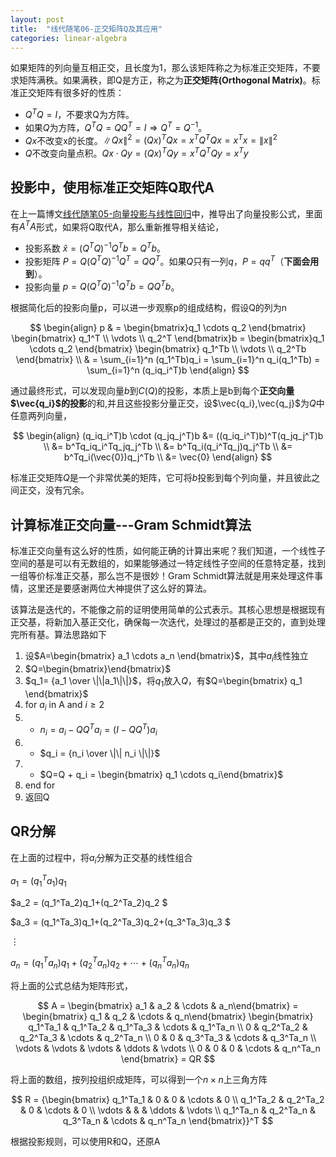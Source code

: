 ```yaml
---
layout: post
title:  "线代随笔06-正交矩阵Q及其应用"
categories: linear-algebra
---
```


如果矩阵的列向量互相正交，且长度为1，那么该矩阵称之为标准正交矩阵，不要求矩阵满秩。如果满秩，即Q是方正，称之为**正交矩阵(Orthogonal Matrix)**。标准正交矩阵有很多好的性质：

* $Q^TQ=I$，不要求Q为方阵。
* 如果$Q$为方阵，$Q^TQ=QQ^T=I \Rightarrow Q^T=Q^{-1}$。
* $Qx$不改变x的长度。$\|Qx\|^{2}=(Qx)^TQx=x^TQ^TQx=x^Tx=\|x\|^2$
* $Q$不改变向量点积。$Qx \cdot Qy = (Qx)^TQy=x^TQ^TQy=x^Ty$ 


## 投影中，使用标准正交矩阵Q取代A
在上一篇博文[线代随笔05-向量投影与线性回归](/linear-algebra/2016/03/05/linear-algebra-05-projection-and-linear-regression.html)中，推导出了向量投影公式，里面有$A^TA$形式，如果将Q取代A，那么重新推导相关结论，

* 投影系数 $\hat{x}=(Q^TQ)^{-1}Q^Tb=Q^Tb$。
* 投影矩阵 $P=Q(Q^TQ)^{-1}Q^T=QQ^T$。如果$Q$只有一列$q$，$P=qq^T$（**下面会用到**）。
* 投影向量 $p=Q(Q^TQ)^{-1}Q^Tb=QQ^Tb$。

根据简化后的投影向量p，可以进一步观察p的组成结构，假设Q的列为n

$$
\begin{align}
	p & = \begin{bmatrix}q_1 \cdots q_2 \end{bmatrix} \begin{bmatrix} q_1^T \\ \vdots \\ q_2^T \end{bmatrix}b 
	    = \begin{bmatrix}q_1 \cdots q_2 \end{bmatrix} \begin{bmatrix} q_1^Tb \\ \vdots \\ q_2^Tb \end{bmatrix} \\
	  & = \sum_{i=1}^n (q_1^Tb)q_i = \sum_{i=1}^n q_i(q_1^Tb) = \sum_{i=1}^n (q_iq_i^T)b
\end{align}
$$

通过最终形式，可以发现向量$b$到$C(Q)$的投影，本质上是b到每个**正交向量$\vec{q_i}$的投影**的和,并且这些投影分量正交，设$\vec{q_i},\vec{q_j}$为$Q$中任意两列向量，

$$
\begin{align}
	(q_iq_i^T)b \cdot (q_jq_j^T)b &= ((q_iq_i^T)b)^T(q_jq_j^T)b \\
								  &= b^Tq_iq_i^Tq_jq_j^Tb \\
								  &= b^Tq_i(q_i^Tq_j)q_j^Tb \\
								  &= b^Tq_i(\vec{0})q_j^Tb \\
								  &= \vec{0}
\end{align}
$$

标准正交矩阵$Q$是一个非常优美的矩阵，它可将$b$投影到每个列向量，并且彼此之间正交，没有冗余。

## 计算标准正交向量---Gram Schmidt算法
标准正交向量有这么好的性质，如何能正确的计算出来呢？我们知道，一个线性子空间的基是可以有无数组的，如果能够通过一特定线性子空间的任意特定基，找到一组等价标准正交基，那么岂不是很妙！Gram Schmidt算法就是用来处理这件事情，这里还是要感谢两位大神提供了这么好的算法。

该算法是迭代的，不能像之前的证明使用简单的公式表示。其核心思想是根据现有正交基，将新加入基正交化，确保每一次迭代，处理过的基都是正交的，直到处理完所有基。算法思路如下

1. 设$A=\begin{bmatrix} a_1 \cdots a_n \end{bmatrix}$，其中$a_i$线性独立
2. $Q=\begin{bmatrix}\end{bmatrix}$
3. $q_1= {a_1 \over \|\|a_1\|\|}$，将$q_1$放入$Q$，有$Q=\begin{bmatrix} q_1 \end{bmatrix}$
4. for $a_i$ in A and $i \ge 2$
5. * $n_i = a_i - QQ^Ta_i = (I-QQ^T)a_i$
6. * $q_i = {n_i \over \|\| n_i \|\|}$
7. * $Q=Q + q_i = \begin{bmatrix} q_1 \cdots q_i\end{bmatrix}$
7. end for 
8. 返回Q

## QR分解
在上面的过程中，将$a_i$分解为正交基的线性组合

$a_1 = (q_1^Ta_1)q_1$

$a_2 = (q_1^Ta_2)q_1+(q_2^Ta_2)q_2 $ 

$a_3 = (q_1^Ta_3)q_1+(q_2^Ta_3)q_2+(q_3^Ta_3)q_3 $

$\vdots$ 

$a_n = (q_1^Ta_n)q_1 + (q_2^Ta_n)q_2 + \cdots + (q_n^Ta_n)q_n$

将上面的公式总结为矩阵形式，

$$
	A = \begin{bmatrix} a_1 & a_2 & \cdots & a_n\end{bmatrix} 
	  = \begin{bmatrix} q_1 & q_2 & \cdots & q_n\end{bmatrix}
	  \begin{bmatrix}
		q_1^Ta_1 & q_1^Ta_2 & q_1^Ta_3 & \cdots & q_1^Ta_n \\
		0		 & q_2^Ta_2 & q_2^Ta_3 & \cdots & q_2^Ta_n \\
	    0        & 0        & q_3^Ta_3 & \cdots & q_3^Ta_n \\
		\vdots	 & \vdots   & \vdots   & \ddots & \vdots    \\
		0        & 0        & 0        & \cdots & q_n^Ta_n
	\end{bmatrix} = QR
$$

将上面的数组，按列投组织成矩阵，可以得到一个$n \times n$上三角方阵

$$
R = {\begin{bmatrix}
	q_1^Ta_1 &  0 &  0  & \cdots  & 0 \\
	q_1^Ta_2  & q_2^Ta_2 &  0  & \cdots &  0 \\
	\vdots  &         & & \ddots & \vdots \\
	q_1^Ta_n  & q_2^Ta_n &  q_3^Ta_n   & \cdots &  q_n^Ta_n
\end{bmatrix}}^T 
$$

根据投影规则，可以使用R和Q，还原A


